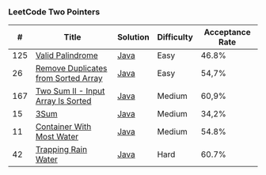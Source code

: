 ### LeetCode Two Pointers


| # | Title | Solution                         | Difficulty | Acceptance Rate |
|---| ----- |----------------------------------|------------|-----------------|
| 125 |[Valid Palindrome](https://leetcode.com/problems/valid-palindrome)| [Java](ValidPalindrome.java) | Easy       | 46.8%           |
| 26 |[Remove Duplicates from Sorted Array](https://leetcode.com/problems/remove-duplicates-from-sorted-array)| [Java](RemoveDuplicatesFromSortedArray.java) | Easy       | 54,7%           |
| 167 |[Two Sum II - Input Array Is Sorted](https://leetcode.com/problems/two-sum-ii-input-array-is-sorted)| [Java](TwoSumTwoInputArrayIsSorted.java) | Medium     | 60,9%           |
| 15 |[3Sum](https://leetcode.com/problems/3sum)| [Java](ThreeSum.java) | Medium     | 34,2%           |
| 11 |[Container With Most Water](https://leetcode.com/problems/container-with-most-water)| [Java](ContainerWithMostWater.java) | Medium     | 54.8%           |
| 42  |[Trapping Rain Water](https://leetcode.com/problems/trapping-rain-water)| [Java](TrappingRainWater.java) | Hard       | 60.7%           |
